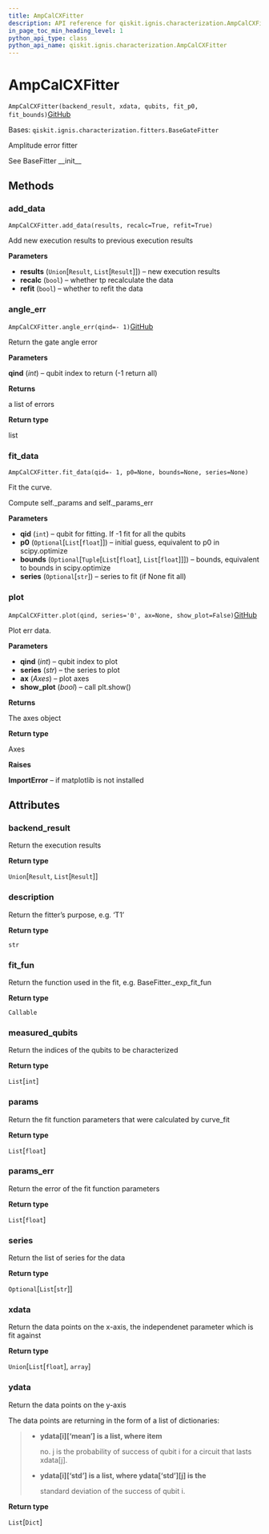 ```yaml
---
title: AmpCalCXFitter
description: API reference for qiskit.ignis.characterization.AmpCalCXFitter
in_page_toc_min_heading_level: 1
python_api_type: class
python_api_name: qiskit.ignis.characterization.AmpCalCXFitter
---
```


# AmpCalCXFitter

<span id="qiskit.ignis.characterization.AmpCalCXFitter" />

`AmpCalCXFitter(backend_result, xdata, qubits, fit_p0, fit_bounds)`[GitHub](https://github.com/qiskit-community/qiskit-ignis/tree/stable/0.7/qiskit/ignis/characterization/gates/fitters.py "view source code")

Bases: `qiskit.ignis.characterization.fitters.BaseGateFitter`

Amplitude error fitter

See BaseFitter \_\_init\_\_

## Methods

### add\_data

<span id="qiskit.ignis.characterization.AmpCalCXFitter.add_data" />

`AmpCalCXFitter.add_data(results, recalc=True, refit=True)`

Add new execution results to previous execution results

**Parameters**

*   **results** (`Union`\[`Result`, `List`\[`Result`]]) – new execution results
*   **recalc** (`bool`) – whether tp recalculate the data
*   **refit** (`bool`) – whether to refit the data

### angle\_err

<span id="qiskit.ignis.characterization.AmpCalCXFitter.angle_err" />

`AmpCalCXFitter.angle_err(qind=- 1)`[GitHub](https://github.com/qiskit-community/qiskit-ignis/tree/stable/0.7/qiskit/ignis/characterization/gates/fitters.py "view source code")

Return the gate angle error

**Parameters**

**qind** (*int*) – qubit index to return (-1 return all)

**Returns**

a list of errors

**Return type**

list

### fit\_data

<span id="qiskit.ignis.characterization.AmpCalCXFitter.fit_data" />

`AmpCalCXFitter.fit_data(qid=- 1, p0=None, bounds=None, series=None)`

Fit the curve.

Compute self.\_params and self.\_params\_err

**Parameters**

*   **qid** (`int`) – qubit for fitting. If -1 fit for all the qubits
*   **p0** (`Optional`\[`List`\[`float`]]) – initial guess, equivalent to p0 in scipy.optimize
*   **bounds** (`Optional`\[`Tuple`\[`List`\[`float`], `List`\[`float`]]]) – bounds, equivalent to bounds in scipy.optimize
*   **series** (`Optional`\[`str`]) – series to fit (if None fit all)

### plot

<span id="qiskit.ignis.characterization.AmpCalCXFitter.plot" />

`AmpCalCXFitter.plot(qind, series='0', ax=None, show_plot=False)`[GitHub](https://github.com/qiskit-community/qiskit-ignis/tree/stable/0.7/qiskit/ignis/characterization/gates/fitters.py "view source code")

Plot err data.

**Parameters**

*   **qind** (*int*) – qubit index to plot
*   **series** (*str*) – the series to plot
*   **ax** (*Axes*) – plot axes
*   **show\_plot** (*bool*) – call plt.show()

**Returns**

The axes object

**Return type**

Axes

**Raises**

**ImportError** – if matplotlib is not installed

## Attributes

<span id="qiskit.ignis.characterization.AmpCalCXFitter.backend_result" />

### backend\_result

Return the execution results

**Return type**

`Union`\[`Result`, `List`\[`Result`]]

<span id="qiskit.ignis.characterization.AmpCalCXFitter.description" />

### description

Return the fitter’s purpose, e.g. ‘T1’

**Return type**

`str`

<span id="qiskit.ignis.characterization.AmpCalCXFitter.fit_fun" />

### fit\_fun

Return the function used in the fit, e.g. BaseFitter.\_exp\_fit\_fun

**Return type**

`Callable`

<span id="qiskit.ignis.characterization.AmpCalCXFitter.measured_qubits" />

### measured\_qubits

Return the indices of the qubits to be characterized

**Return type**

`List`\[`int`]

<span id="qiskit.ignis.characterization.AmpCalCXFitter.params" />

### params

Return the fit function parameters that were calculated by curve\_fit

**Return type**

`List`\[`float`]

<span id="qiskit.ignis.characterization.AmpCalCXFitter.params_err" />

### params\_err

Return the error of the fit function parameters

**Return type**

`List`\[`float`]

<span id="qiskit.ignis.characterization.AmpCalCXFitter.series" />

### series

Return the list of series for the data

**Return type**

`Optional`\[`List`\[`str`]]

<span id="qiskit.ignis.characterization.AmpCalCXFitter.xdata" />

### xdata

Return the data points on the x-axis, the independenet parameter which is fit against

**Return type**

`Union`\[`List`\[`float`], `array`]

<span id="qiskit.ignis.characterization.AmpCalCXFitter.ydata" />

### ydata

Return the data points on the y-axis

The data points are returning in the form of a list of dictionaries:

> *   **ydata\[i]\[‘mean’] is a list, where item**
>
>     no. j is the probability of success of qubit i for a circuit that lasts xdata\[j].
>
> *   **ydata\[i]\[‘std’] is a list, where ydata\[‘std’]\[j] is the**
>
>     standard deviation of the success of qubit i.

**Return type**

`List`\[`Dict`]

